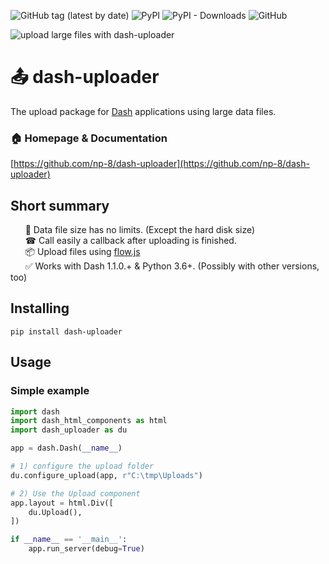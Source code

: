 
![GitHub tag (latest by date)](https://img.shields.io/github/v/tag/np-8/dash-uploader)&nbsp;![PyPI](https://img.shields.io/pypi/v/dash-uploader)&nbsp;![PyPI - Downloads](https://img.shields.io/pypi/dm/dash-uploader)&nbsp;![GitHub](https://img.shields.io/github/license/np-8/dash-uploader)

![upload large files with dash-uploader](https://github.com/np-8/dash-uploader/blob/0.2.0/docs/upload-demo.gif?raw=true)

# 📤 dash-uploader
The upload package for [Dash](https://dash.plotly.com/) applications using large data files. 

### 🏠 Homepage & Documentation
[https://github.com/np-8/dash-uploader](https://github.com/np-8/dash-uploader)


## Short summary
&nbsp;&nbsp;&nbsp;&nbsp;&nbsp; 💾 Data file size has no limits. (Except the hard disk size)<bR>
&nbsp;&nbsp;&nbsp;&nbsp;&nbsp; ☎ Call easily a callback after uploading is finished.<br>
&nbsp;&nbsp;&nbsp;&nbsp;&nbsp; 📦 Upload files using [flow.js](https://github.com/flowjs/flow.js/) 
<br>
&nbsp;&nbsp;&nbsp;&nbsp;&nbsp; ✅ Works with Dash 1.1.0.+ & Python 3.6+. (Possibly with other versions, too)<br>



## Installing
```
pip install dash-uploader
```

## Usage


### Simple example

```python
import dash
import dash_html_components as html
import dash_uploader as du

app = dash.Dash(__name__)

# 1) configure the upload folder
du.configure_upload(app, r"C:\tmp\Uploads")

# 2) Use the Upload component
app.layout = html.Div([
    du.Upload(),
])

if __name__ == '__main__':
    app.run_server(debug=True)

```

